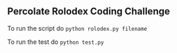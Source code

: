 ## Percolate Rolodex Coding Challenge

To run the script do `python rolodex.py filename`

To run the test do `python test.py`